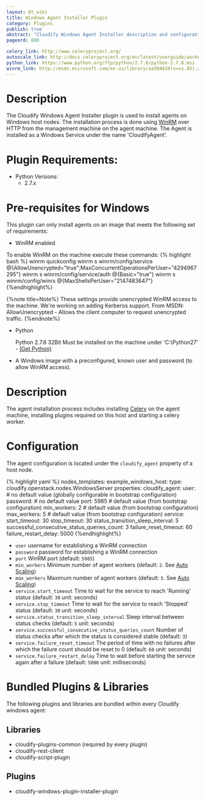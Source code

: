 ```yaml
---
layout: bt_wiki
title: Windows Agent Installer Plugin
category: Plugins
publish: true
abstract: "Cloudify Windows Agent Installer description and configuration"
pageord: 800

celery_link: http://www.celeryproject.org/
autoscale_link: http://docs.celeryproject.org/en/latest/userguide/workers.html#autoscaling
python_link: https://www.python.org/ftp/python/2.7.6/python-2.7.6.msi
winrm_link: http://msdn.microsoft.com/en-us/library/aa384426(v=vs.85).aspx
---
```



# Description

The Cloudify Windows Agent Installer plugin is used to install agents on Windows host nodes.
The installation process is done using [WinRM]({{page.winrm_link}}) over HTTP from the management machine on the agent machine.
The Agent is installed as a Windows Service under the name 'CloudifyAgent'.


# Plugin Requirements:

* Python Versions:
  * 2.7.x


# Pre-requisites for Windows

This plugin can only install agents on an image that meets the following set of requirements:

* WinRM enabled

To enable WinRM on the machine execute these commands:
{% highlight bash %}
winrm quickconfig
winrm s winrm/config/service @{AllowUnencrypted="true";MaxConcurrentOperationsPerUser="4294967295"}
winrm s winrm/config/service/auth @{Basic="true"}
winrm s winrm/config/winrs @{MaxShellsPerUser="2147483647"}
{%endhighlight%}

{%note title=Note%}
These settings provide unencrypted WinRM access to the machine. We're working on adding Kerberos support.
From MSDN: AllowUnencrypted - Allows the client computer to request unencrypted traffic.
{%endnote%}

* Python

   Python 2.7.6 32Bit Must be installed on the machine under 'C:\Python27' - [(Get Python)]({{page.python_link}})

* A Windows image with a preconfigured, known user and password (to allow WinRM access).


# Description

The agent installation process includes installing [Celery]({{page.celery_link}})
on the agent machine, installing plugins required on this host and starting a celery worker.


# Configuration

The agent configuration is located under the `cloudify_agent` property of a host node.

{% highlight yaml %}
nodes_templates:
  example_windows_host:
    type: cloudify.openstack.nodes.WindowsServer
    properties:
      cloudify_agent:
        user:                     # no default value (globally configurable in bootstrap configuration)
        password:                 # no default value
        port: 5985                # default value (from bootstrap configuration)
        min_workers: 2            # default value (from bootstrap configuration)
        max_workers: 5            # default value (from bootstrap configuration)
        service:
          start_timeout: 30
          stop_timeout: 30
          status_transition_sleep_interval: 5
          successful_consecutive_status_queries_count: 3
          failure_reset_timeout: 60
          failure_restart_delay: 5000
{%endhighlight%}

* `user` username for establishing a WinRM connection
* `password` password for establishing a WinRM connection
* `port` WinRM port (default: `5985`)
* `min_workers` Minimum number of agent workers (default: `2`. See [Auto Scaling]({{page.autoscale_link}}))
* `max_workers` Maximum number of agent workers (default: `5`. See [Auto Scaling]({{page.autoscale_link}}))
* `service.start_timeout` Time to wait for the service to reach 'Running' status (default: `30` unit: seconds)
* `service.stop_timeout` Time to wait for the service to reach 'Stopped' status (default: `30` unit: seconds)
* `service.status_transition_sleep_interval` Sleep interval between status checks (default: `5` unit: seconds)
* `service.successful_consecutive_status_queries_count` Number of status checks after which the status is considered stable (default: `3`)
* `service.failure_reset_timeout` The period of time with no failures after which the failure count should be reset to 0 (default: `60` unit: seconds)
* `service.failure_restart_delay` Time to wait before starting the service again after a failure (default: `5000` unit: milliseconds)

# Bundled Plugins & Libraries

The following plugins and libraries are bundled within every Cloudify windows agent:

## Libraries

* cloudify-plugins-common (required by every plugin)
* cloudify-rest-client
* cloudify-script-plugin

## Plugins

* cloudify-windows-plugin-installer-plugin
